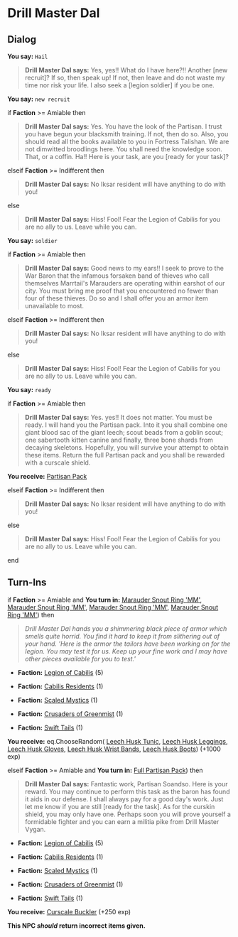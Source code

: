 # Drill Master Dal
## Dialog

**You say:** `Hail`



>**Drill Master Dal says:** Yes, yes!!  What do I have here?!!  Another [new recruit]?  If so, then speak up!  If not, then leave and do not waste my time nor risk your life.  I also seek a [legion soldier] if you be one.

**You say:** `new recruit`



if **Faction** >= Amiable then



>**Drill Master Dal says:** Yes.  You have the look of the Partisan.  I trust you have begun your blacksmith training.  If not, then do so.  Also, you should read all the books available to you in Fortress Talishan.  We are not dimwitted broodlings here.  You shall need the knowledge soon. That, or a coffin.  Ha!!  Here is your task, are you [ready for your task]?


elseif **Faction** >= Indifferent then



>**Drill Master Dal says:** No Iksar resident will have anything to do with you!


else



>**Drill Master Dal says:** Hiss!  Fool!  Fear the Legion of Cabilis for you are no ally to us.  Leave while you can.


**You say:** `soldier`



if **Faction** >= Amiable then



>**Drill Master Dal says:** Good news to my ears!!  I seek to prove to the War Baron that the infamous forsaken band of thieves who call themselves Marrtail's Marauders are operating within earshot of our city.  You must bring me proof that you encountered no fewer than four of these thieves.  Do so and I shall offer you an armor item unavailable to most.


elseif **Faction** >= Indifferent then



>**Drill Master Dal says:** No Iksar resident will have anything to do with you!


else



>**Drill Master Dal says:** Hiss!  Fool!  Fear the Legion of Cabilis for you are no ally to us.  Leave while you can.


**You say:** `ready`



if **Faction** >= Amiable then



>**Drill Master Dal says:** Yes. yes!!  It does not matter.  You must be ready.  I will hand you the Partisan pack.  Into it you shall combine one giant blood sac of the giant leech;  scout beads from a goblin scout; one sabertooth kitten canine and finally, three bone shards from decaying skeletons.  Hopefully, you will survive your attempt to obtain these items.  Return the full Partisan pack and you shall be rewarded with a curscale shield.



**You receive:**  [Partisan Pack](/item/17997)


elseif **Faction** >= Indifferent then



>**Drill Master Dal says:** No Iksar resident will have anything to do with you!


else



>**Drill Master Dal says:** Hiss!  Fool!  Fear the Legion of Cabilis for you are no ally to us.  Leave while you can.

end

## Turn-Ins




if **Faction** >= Amiable and  **You turn in:** [Marauder Snout Ring 'MM'](/item/12915), [Marauder Snout Ring 'MM'](/item/12915), [Marauder Snout Ring 'MM'](/item/12915), [Marauder Snout Ring 'MM'](/item/12915)) then


>*Drill Master Dal hands you a shimmering black piece of armor which smells quite horrid. You find it hard to keep it from slithering out of your hand. 'Here is the armor the tailors have been working on for the legion. You may test it for us. Keep up your fine work and I may have other pieces available for you to test.'*


* __Faction:__ [Legion of Cabilis](/faction/441) (5)


* __Faction:__ [Cabilis Residents](/faction/440) (1)


* __Faction:__ [Scaled Mystics](/faction/445) (1)


* __Faction:__ [Crusaders of Greenmist](/faction/442) (1)


* __Faction:__ [Swift Tails](/faction/444) (1)


 **You receive:** eq.ChooseRandom( [Leech Husk Tunic](/item/12917), [Leech Husk Leggings](/item/12918), [Leech Husk Gloves](/item/12919), [Leech Husk Wrist Bands](/item/12920), [Leech Husk Boots](/item/12921)) (+1000 exp)

elseif **Faction** >= Amiable and  **You turn in:** [Full Partisan Pack](/item/12673)) then


>**Drill Master Dal says:** Fantastic work, Partisan Soandso. Here is your reward. You may continue to perform this task as the baron has found it aids in our defense. I shall always pay for a good day's work. Just let me know if you are still [ready for the task]. As for the curskin shield, you may only have one. Perhaps soon you will prove yourself a formidable fighter and you can earn a militia pike from Drill Master Vygan.


* __Faction:__ [Legion of Cabilis](/faction/441) (5)


* __Faction:__ [Cabilis Residents](/faction/440) (1)


* __Faction:__ [Scaled Mystics](/faction/445) (1)


* __Faction:__ [Crusaders of Greenmist](/faction/442) (1)


* __Faction:__ [Swift Tails](/faction/444) (1)


 **You receive:**  [Curscale Buckler](/item/12674) (+250 exp)

**This NPC *should* return incorrect items given.**
